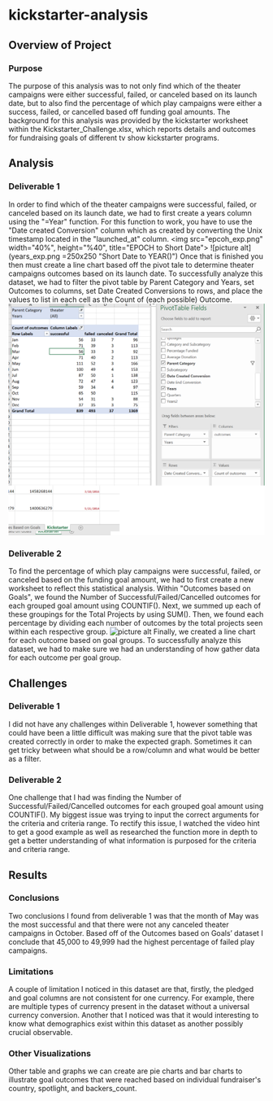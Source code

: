 # kickstarter-analysis


##  Overview of Project
### Purpose
  The purpose of this analysis was to not only find which of the theater campaigns were either successful, failed, or canceled based on its launch date, but to also find the percentage of which play campaigns were either a success, failed, or cancelled based off funding goal amounts. 
  The background for this analysis was provided by the kickstarter worksheet within the Kickstarter_Challenge.xlsx, which reports details and outcomes for fundraising goals of different tv show kickstarter programs.

## Analysis
### Deliverable 1
  In order to find which of the theater campaigns were successful, failed, or canceled based on its launch date, we had to first create a years column using the "=Year" function. For this function to work, you have to use the "Date created Conversion" column which as created by converting the Unix timestamp located in the "launched_at" column.
<img src="epcoh_exp.png" width="40%", height="%40", title="EPOCH to Short Date">
![picture alt](years_exp.png =250x250 "Short Date to YEAR()")
  Once that is finished you then must create a line chart based off the pivot tale to determine theater campaigns outcomes based on its launch date. 
  To successfully analyze this dataset, we had to filter the pivot table by Parent Category and Years, set Outcomes to columns, set Date Created Conversions to rows, and place the values to list in each cell as the Count of (each possible) Outcome.
![picture alt](pc_exp.png "Pivot Table")

### Deliverable 2
  To find the percentage of which play campaigns were successful, failed, or canceled based on the funding goal amount, we had to first create a new worksheet to reflect this statistical analysis. Within "Outcomes based on Goals", we found the Number of Successful/Failed/Cancelled outcomes for each grouped goal amount using COUNTIF(). 
  Next, we summed up each of these groupings for the Total Projects by using SUM(). Then, we found each percentage by dividing each number of outcomes by the total projects seen within each respective group. 
  ![picture alt](http://via.placeholder.com/200x150 "Stat Table and COUNTIFS()")
  Finally, we created a line chart for each outcome based on goal groups. To successfully analyze this dataset, we had to make sure we had an understanding of how gather data for each outcome per goal group.

## Challenges
### Deliverable 1
  I did not have any challenges within Deliverable 1, however something that could have been a little difficult was making sure that the pivot table was created correctly in order to make the expected graph. Sometimes it can get tricky between what should be a row/column and what would be better as a filter.

### Deliverable 2
  One challenge that I had was finding the Number of Successful/Failed/Cancelled outcomes for each grouped goal amount using COUNTIF(). My biggest issue was trying to input the correct arguments for the criteria and criteria range. 
  To rectify this issue, I watched the video hint to get a good example as well as researched the function more in depth to get a better understanding of what information is purposed for the criteria and criteria range.

## Results
### Conclusions
  Two conclusions I found from deliverable 1 was that the month of May was the most successful and that there were not any canceled theater campaigns in October. 
  Based off of the Outcomes based on Goals’ dataset I conclude that 45,000 to 49,999 had the highest percentage of failed play campaigns. 
### Limitations
  A couple of limitation I noticed in this dataset are that, firstly, the pledged and goal columns are not consistent for one currency. For example, there are multiple types of currency present in the dataset without a universal currency conversion. 
  Another that I noticed was that it would interesting to know what demographics exist within this dataset as another possibly crucial observable.
### Other Visualizations
  Other table and graphs we can create are pie charts and bar charts to illustrate goal outcomes that were reached based on individual fundraiser's country, spotlight, and backers_count.
